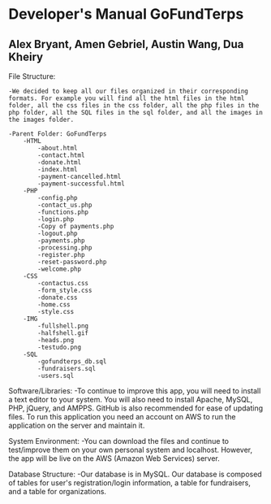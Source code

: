 Developer's Manual GoFundTerps
==============
Alex Bryant, Amen Gebriel, Austin Wang, Dua Kheiry
-------------

File Structure:

	-We decided to keep all our files organized in their corresponding formats. For example you will find all the html files in the html folder, all the css files in the css folder, all the php files in the php folder, all the SQL files in the sql folder, and all the images in the images folder.

	-Parent Folder: GoFundTerps
		-HTML
			-about.html
			-contact.html
			-donate.html
			-index.html
			-payment-cancelled.html
			-payment-successful.html
		-PHP
			-config.php
			-contact_us.php
			-functions.php
			-login.php
			-Copy of payments.php
			-logout.php
			-payments.php
			-processing.php
			-register.php
			-reset-password.php
			-welcome.php
		-CSS
			-contactus.css
			-form_style.css
			-donate.css
			-home.css
			-style.css
		-IMG
			-fullshell.png
			-halfshell.gif
			-heads.png
			-testudo.png
		-SQL
			-gofundterps_db.sql
			-fundraisers.sql
			-users.sql
	
Software/Libraries:
	-To continue to improve this app, you will need to install a text editor to your system. You will also need to install Apache, MySQL, PHP, jQuery, and AMPPS. GitHub is also recommended for ease of updating files. To run this application you need an account on AWS to run the application on the server and maintain it.

System Environment:
	-You can download the files and continue to test/improve them on your own personal system and localhost. However, the app will be live on the AWS (Amazon Web Services) server.

Database Structure:
	-Our database is in MySQL. Our database is composed of tables for user's registration/login information, a table for fundraisers, and a table for organizations.
